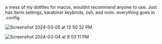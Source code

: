a mess of my dotfiles for macos, wouldnt recommend anyone to use. Just has iterm settings, karabiner keybinds, zsh, and nvim.
everything goes in .config

![Screenshot 2024-03-05 at 12 50 32 PM](https://github.com/jacknormand/dotfiles/assets/21299000/e181f509-9803-4914-b165-f46c6c02bb77)


![Screenshot 2024-03-04 at 9 03 11 PM](https://github.com/jacknormand/dotfiles/assets/21299000/c3460f08-da49-4f4a-8f76-0a00ebfc2c89)

